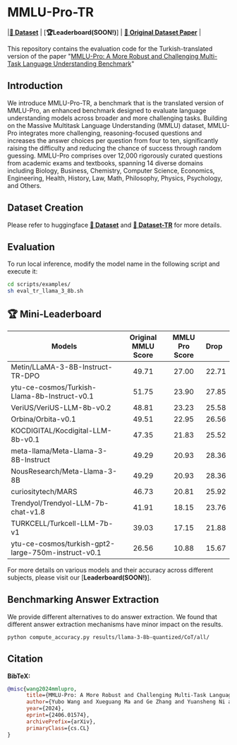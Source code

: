 # MMLU-Pro-TR

|[**🤗 Dataset**](https://huggingface.co/datasets/bezir/MMLU-pro-TR) | [**🏆Leaderboard(SOON!)**] | [**📖 Original Dataset Paper**](https://arxiv.org/abs/2406.01574) |

This repository contains the evaluation code for the Turkish-translated version of the paper "[MMLU-Pro: A More Robust and Challenging Multi-Task Language Understanding Benchmark](https://arxiv.org/abs/2406.01574.pdf)"

## Introduction
We introduce MMLU-Pro-TR, a benchmark that is the translated version of MMLU-Pro, an enhanced benchmark designed to evaluate language understanding models across broader and more challenging tasks. Building on the Massive Multitask Language Understanding (MMLU) dataset, MMLU-Pro integrates more challenging, reasoning-focused questions and increases the answer choices per question from four to ten, significantly raising the difficulty and reducing the chance of success through random guessing. MMLU-Pro comprises over 12,000 rigorously curated questions from academic exams and textbooks, spanning 14 diverse domains including Biology, Business, Chemistry, Computer Science, Economics, Engineering, Health, History, Law, Math, Philosophy, Physics, Psychology, and Others.  


## Dataset Creation
Please refer to huggingface [**🤗 Dataset**](https://huggingface.co/datasets/TIGER-Lab/MMLU-Pro) and [**🤗 Dataset-TR**](https://huggingface.co/datasets/bezir/MMLU-pro-TR) for more details.

## Evaluation

To run local inference, modify the model name in the following script and execute it:

```bash
cd scripts/examples/
sh eval_tr_llama_3_8b.sh
```

## 🏆 Mini-Leaderboard

| Models                                                    | Original MMLU Score | MMLU Pro Score | Drop       |
|-----------------------------------------------------------|:-------------------:|:--------------:|:-----------|
| Metin/LLaMA-3-8B-Instruct-TR-DPO                          | 49.71               | 27.00          | 22.71      |
| ytu-ce-cosmos/Turkish-Llama-8b-Instruct-v0.1              | 51.75               | 23.90          | 27.85      |
| VeriUS/VeriUS-LLM-8b-v0.2                                 | 48.81               | 23.23          | 25.58      |
| Orbina/Orbita-v0.1                                        | 49.51               | 22.95          | 26.56      |
| KOCDIGITAL/Kocdigital-LLM-8b-v0.1                         | 47.35               | 21.83          | 25.52      |
| meta-llama/Meta-Llama-3-8B-Instruct                       | 49.29               | 20.93          | 28.36      |
| NousResearch/Meta-Llama-3-8B                              | 49.29               | 20.93          | 28.36      |
| curiositytech/MARS                                        | 46.73               | 20.81          | 25.92      |
| Trendyol/Trendyol-LLM-7b-chat-v1.8                        | 41.91               | 18.15          | 23.76      |
| TURKCELL/Turkcell-LLM-7b-v1                               | 39.03               | 17.15          | 21.88      |
| ytu-ce-cosmos/turkish-gpt2-large-750m-instruct-v0.1       | 26.56               | 10.88          | 15.67      |

For more details on various models and their accuracy across different subjects, please visit our [**Leaderboard(SOON!)**].

## Benchmarking Answer Extraction
We provide different alternatives to do answer extraction. We found that different answer extraction mechanisms have minor impact on the results.
```
python compute_accuracy.py results/llama-3-8b-quantized/CoT/all/
```

## Citation

**BibTeX:**
```bibtex
@misc{wang2024mmlupro,
      title={MMLU-Pro: A More Robust and Challenging Multi-Task Language Understanding Benchmark}, 
      author={Yubo Wang and Xueguang Ma and Ge Zhang and Yuansheng Ni and Abhranil Chandra and Shiguang Guo and Weiming Ren and Aaran Arulraj and Xuan He and Ziyan Jiang and Tianle Li and Max Ku and Kai Wang and Alex Zhuang and Rongqi Fan and Xiang Yue and Wenhu Chen},
      year={2024},
      eprint={2406.01574},
      archivePrefix={arXiv},
      primaryClass={cs.CL}
}
```
